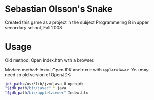 Sebastian Olsson's Snake
=====

Created this game as a project in the subject Programmering B in upper secondary school, Fall 2008.

Usage
=====
Old method: Open Index.htm with a browser.

Modern method: Install OpenJDK and run it with `appletviewer`. You may need an
old version of OpenJDK:

```bash
jdk_path=/usr/lib/jvm/java-8-openjdk
"$jdk_path/bin/javac" *.java
"$jdk_path/bin/appletviewer" Index.htm
```
